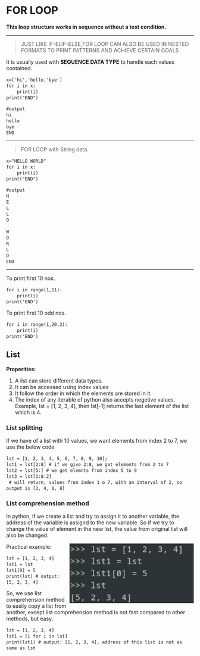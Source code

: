# FOR LOOP

**This loop structure works in sequence without a test condition.**
___
>JUST LIKE IF-ELIF-ELSE,FOR LOOP CAN ALSO BE USED IN NESTED FORMATS TO PRINT PATTERNS AND ACHIEVE CERTAIN GOALS

It is usually used with **SEQUENCE DATA TYPE** to handle each values contained.
```
x=['hi','hello,'bye']
for i in x:
    print(i)
print("END")
```
```
#output
hi
hello
bye
END
```
___
>FOR LOOP with String data.
```
x="HELLO WORLD"
for i in x:
    print(i)
print("END")
```
```
#output
H
E
L
L
O
 
W
O
R
L
D
END
```
___
To print first 10 nos.
```
for i in range(1,11):
    print(i)
print('END')
```
To print first 10 odd nos.
```
for i in range(1,20,2):
    print(i)
print('END')
```


## List

**Properities:** 
1. A list can store different data types.
2. It can be accessed using index values
3. It follow the order in which the elements are stored in it.
4. The index of any iterable of python also accepts negetive values. Example, lst = [1, 2, 3, 4], then lst[-1] returns the last element of the list which is 4.

### List splitting

If we have of a list with 10 values, we want elements from index 2 to 7, we use the below code

```
lst = [1, 2, 3, 4, 5, 6, 7, 8, 9, 10];
lst1 = lst[2:8] # if we give 2:8, we get elements from 2 to 7
lst2 = lst[5:] # we get elemnts from index 5 to 9
lst3 = lst[1:8:2] 
 # will return, values from index 1 o 7, with an interval of 2, so output is [2, 4, 6, 8]
```

### List comprehension method

In python, if we create a list and try to assign it to another variable, the address of the variable is assignd to the new variable. So if we try to change the value of element in the new list, the value from original list will also be changed.

Practical example:
<img align='right' src='imgs/ListComprehensionMethod.png' height=160>

```
lst = [1, 2, 3, 4]
lst1 = lst
lst1[0] = 5
print(lst) # output: [5, 2, 3, 4]
```
So, we use list comprehension method to easily copy a list from another, except list comprehension method is not fast compared to other methods, but easy.
```
lst = [1, 2, 3, 4]
lst1 = [i for i in lst]
print(lst1) # output: [1, 2, 3, 4], address of this list is not as same as lst
```